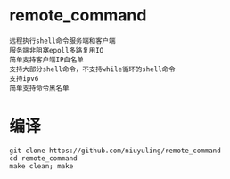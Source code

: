 # remote_command
    远程执行shell命令服务端和客户端
    服务端非阻塞epoll多路复用IO
    简单支持客户端IP白名单
    支持大部分shell命令，不支持while循环的shell命令
    支持ipv6
    简单支持命令黑名单
    

# 编译
    git clone https://github.com/niuyuling/remote_command
    cd remote_command
    make clean; make
